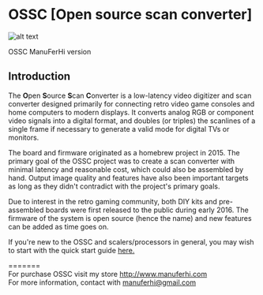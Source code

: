 # OSSC [Open source scan converter]

![alt text](https://i.postimg.cc/pr5QGMW4/IMG-20181014-200007.jpg)

OSSC ManuFerHi version <BR>

<h2> <span class="mw-headline" id="Introduction"> Introduction </span></h2>
<p>The <b>O</b>pen <b>S</b>ource <b>S</b>can <b>C</b>onverter is a low-latency video digitizer and scan converter designed primarily for connecting retro video game consoles and home computers to modern displays. It converts analog RGB or component video signals into a digital format, and doubles (or triples) the scanlines of a single frame if necessary to generate a valid mode for digital TVs or monitors.
</p><p>The board and firmware originated as a homebrew project in 2015. The primary goal of the OSSC project was to create a scan converter with minimal latency and reasonable cost, which could also be assembled by hand. Output image quality and features have also been important targets as long as they didn't contradict with the project's primary goals.
</p><p>Due to interest in the retro gaming community, both DIY kits and pre-assembled boards were first released to the public during early 2016. The firmware of the system is open source (hence the name) and new features can be added as time goes on.
</p><p>If you're new to the OSSC and scalers/processors in general, you may wish to start with the quick start guide <a rel="nofollow" class="external text" href="https://www.videogameperfection.com/support-files/ossc-quickstart.pdf">here.</a>



	

=======<BR>
For purchase OSSC visit my store http://www.manuferhi.com<BR>
For more information, contact with manuferhi@gmail.com






